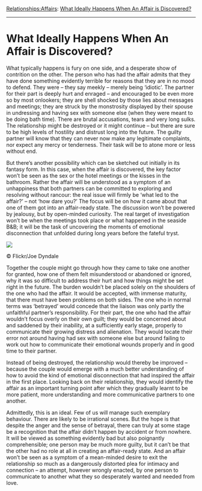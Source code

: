 [Relationships:](https://www.theschooloflife.com/thebookoflife/category/relationships/)[Affairs](https://www.theschooloflife.com/thebookoflife/category/relationships/affairs/): [What Ideally Happens When An Affair is Discovered?](https://www.theschooloflife.com/thebookoflife/what-ideally-happens-when-an-affair-is-discovered/)

* * *

# What Ideally Happens When An Affair is Discovered?

What typically happens is fury on one side, and a desperate show of contrition on the other. The person who has had the affair admits that they have done something evidently terrible for reasons that they are in no mood to defend. They were – they say meekly – merely being ‘idiotic’. The partner for their part is deeply hurt and enraged – and encouraged to be even more so by most onlookers; they are shell shocked by those lies about messages and meetings; they are struck by the monstrosity displayed by their spouse in undressing and having sex with someone else (when they were meant to be doing bath time). There are brutal accusations, tears and very long sulks. The relationship might be destroyed or it might continue – but there are sure to be high levels of hostility and distrust long into the future. The guilty partner will know that they can never now make any legitimate complaints, nor expect any mercy or tenderness. Their task will be to atone more or less without end.

But there’s another possibility which can be sketched out initially in its fantasy form. In this case, when the affair is discovered, the key factor won’t be seen as the sex or the hotel meetings or the kisses in the bathroom. Rather the affair will be understood as a symptom of an unhappiness that both partners can be committed to exploring and resolving without rancour: the real issue will firmly be ‘what led to the affair?’ – not ‘how dare you?’ The focus will be on how it came about that one of them got into an affair-ready state. The discussion won’t be powered by jealousy, but by open-minded curiosity. The real target of investigation won’t be when the meetings took place or what happened in the seaside B&B; it will be the task of uncovering the moments of emotional disconnection that unfolded during long years before the fateful tryst.

 ![](https://www.theschooloflife.com/thebookoflife/wp-content/uploads/2018/09/4122720357_72c8583954_z.jpg)

© Flickr/Joe Dyndale

Together the couple might go through how they came to take one another for granted, how one of them felt misunderstood or abandoned or ignored, why it was so difficult to address their hurt and how things might be set right in the future. The burden wouldn’t be placed solely on the shoulders of the one who had the affair. It would be accepted, with immense maturity, that there must have been problems on both sides. The one who in normal terms was ‘betrayed’ would concede that the liaison was only partly the unfaithful partner’s responsibility. For their part, the one who had the affair wouldn’t focus overly on their own guilt; they would be concerned about and saddened by their inability, at a sufficiently early stage, properly to communicate their growing distress and alienation. They would locate their error not around having had sex with someone else but around failing to work out how to communicate their emotional wounds properly and in good time to their partner.

Instead of being destroyed, the relationship would thereby be improved – because the couple would emerge with a much better understanding of how to avoid the kind of emotional disconnection that had inspired the affair in the first place. Looking back on their relationship, they would identify the affair as an important turning point after which they gradually learnt to be more patient, more understanding and more communicative partners to one another.

Admittedly, this is an ideal. Few of us will manage such exemplary behaviour. There are likely to be irrational scenes. But the hope is that despite the anger and the sense of betrayal, there can truly at some stage be a recognition that the affair didn’t happen by accident or from nowhere. It will be viewed as something evidently bad but also poignantly comprehensible; one person may be much more guilty, but it can’t be that the other had no role at all in creating an affair-ready state. And an affair won’t be seen as a symptom of a mean-minded desire to exit the relationship so much as a dangerously distorted plea for intimacy and connection – an attempt, however wrongly enacted, by one person to communicate to another what they so desperately wanted and needed from love.

